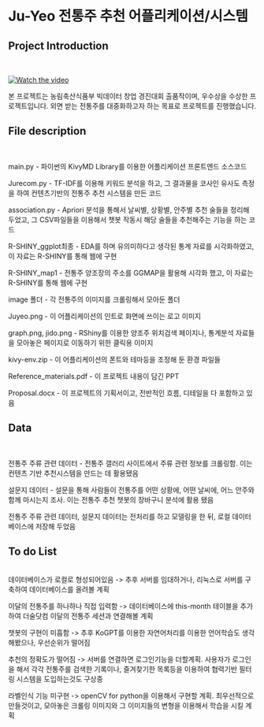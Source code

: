 # Ju-Yeo 전통주 추천 어플리케이션/시스템

<h2>Project Introduction</h2><br>

[![Watch the video](https://i.imgur.com/vKb2F1B.png)](https://youtu.be/Qwf9D3z0fys)<br>

본 프로젝트는 농림축산식품부 빅데이터 창업 경진대회 출품작이며, 우수상을 수상한 프로젝트입니다. 외면 받는 전통주를 대중화하고자 하는 목표로 프로젝트를 진행했습니다.<br>

<h2>File description</h2><br>

main.py - 파이썬의 KivyMD Library를 이용한 어플리케이션 프론트엔드 소스코드<br>

Jurecom.py - TF-IDF를 이용해 키워드 분석을 하고, 그 결과물을 코사인 유사도 측정을 하여 컨텐츠기반의 전통주 추천 시스템을 만든 코드<br>

association.py - Apriori 분석을 통해서 날씨별, 상황별, 안주별 추천 술들을 정리해 두었고, 그 CSV파일들을 이용해서 챗봇 작동시 해당 술들을 추천해주는 기능을 하는 코드<br>

R-SHINY_ggplot최종 - EDA를 하며 유의미하다고 생각된 통계 자료를 시각화하였고, 이 자료는 R-SHINY를 통해 웹에 구현<br>

R-SHINY_map1 - 전통주 양조장의 주소를 GGMAP을 활용해 시각화 했고, 이 자료는 R-SHINY를 통해 웹에 구현<br>

image 폴더 - 각 전통주의 이미지를 크롤링해서 모아둔 폴더<br>

Juyeo.png - 이 어플리케이션의 인트로 화면에 쓰이는 로고 이미지<br>

graph.png, jido.png - RShiny를 이용한 양조주 위치검색 페이지나, 통계분석 자료들을 모아놓은 페이지로 이동하기 위한 클릭용 이미지<br>

kivy-env.zip - 이 어플리케이션의 폰트와 테마등을 조정해 둔 환경 파일들<br>

Reference_materials.pdf - 이 프로젝트 내용이 담긴 PPT<br>

Proposal.docx - 이 프로젝트의 기획서이고, 전반적인 흐름, 디테일을 다 포함하고 있음<br>

<h2>Data</h2><br>

전통주 주류 관련 데이터 - 전통주 갤러리 사이트에서 주류 관련 정보를 크롤링함. 이는 컨텐츠 기반 추천시스템을 만드는 데 활용됐음<br>

설문지 데이터 - 설문을 통해 사람들이 전통주를 어떤 상황에, 어떤 날씨에, 어느 안주와 함께 마시는지 조사. 이는 전통주 추천 챗봇의 장바구니 분석에 활용 됐음<br>

전통주 주류 관련 데이터, 설문지 데이터는 전처리를 하고 모델링을 한 뒤, 로컬 데이터베이스에 저장해 두었음<br>


<h2>To do List</h2><br>
데이터베이스가 로컬로 형성되어있음 -> 추후 서버를 임대하거나, 리눅스로 서버를 구축하여 데이터베이스를 올려볼 계획<br>

이달의 전통주를 하나하나 직접 입력함 -> 데이터베이스에 this-month 테이블을 추가하여 더술닷컴 이달의 전통주 세션과 연결해볼 계획<br>

챗봇의 구현이 미흡함 -> 추후 KoGPT를 이용한 자연어처리를 이용한 언어학습도 생각해봤으나, 우선순위가 떨어짐<br>

추천의 정확도가 떨어짐 -> 서버를 연결하면 로그인기능을 더할계획. 사용자가 로그인을 해서 각각 전통주를 검색한 기록이나, 즐겨찾기한 목록등을 이용하여 협력기반 필터링 시스템을 도입하는것도 구상중<br>

라벨인식 기능 미구현 -> openCV for python을 이용해서 구현할 계획. 최우선적으로 만들것이고, 모아놓은 크롤링 이미지와 그 이미지들의 변형을 이용해서 학습을 시킬 계획<br>

